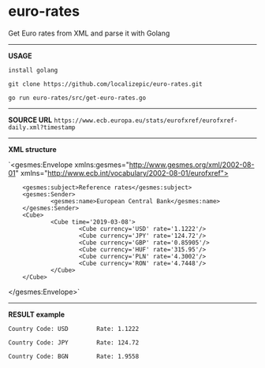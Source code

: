 # euro-rates

Get Euro rates from XML and parse it with Golang

---

**USAGE**

`install golang`

`git clone https://github.com/localizepic/euro-rates.git`

`go run euro-rates/src/get-euro-rates.go`

---

**SOURCE URL** 
`https://www.ecb.europa.eu/stats/eurofxref/eurofxref-daily.xml?timestamp`

---

**XML structure**


`<gesmes:Envelope xmlns:gesmes="http://www.gesmes.org/xml/2002-08-01" xmlns="http://www.ecb.int/vocabulary/2002-08-01/eurofxref">
        
        <gesmes:subject>Reference rates</gesmes:subject>
        <gesmes:Sender>
                <gesmes:name>European Central Bank</gesmes:name>
        </gesmes:Sender>
        <Cube>
                <Cube time='2019-03-08'>
                        <Cube currency='USD' rate='1.1222'/>
                        <Cube currency='JPY' rate='124.72'/>
                        <Cube currency='GBP' rate='0.85905'/>
                        <Cube currency='HUF' rate='315.95'/>
                        <Cube currency='PLN' rate='4.3002'/>
                        <Cube currency='RON' rate='4.7448'/>
                </Cube>
        </Cube>
</gesmes:Envelope>`

---

**RESULT example**

`Country Code: USD        Rate: 1.1222`

`Country Code: JPY        Rate: 124.72`

`Country Code: BGN        Rate: 1.9558`

